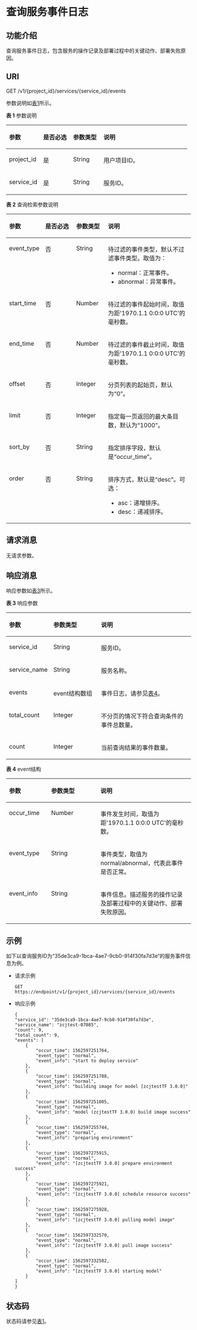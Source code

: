 # 查询服务事件日志<a name="modelarts_03_0155"></a>

## 功能介绍<a name="section1543612115413"></a>

查询服务事件日志，包含服务的操作记录及部署过程中的关键动作、部署失败原因。

## URI<a name="section181341535122619"></a>

GET /v1/\{project\_id\}/services/\{service\_id\}/events

参数说明如[表1](#table10624434011)所示。

**表 1**  参数说明

<a name="table10624434011"></a>
<table><thead align="left"><tr id="row13653412406"><th class="cellrowborder" valign="top" width="18.81188118811881%" id="mcps1.2.5.1.1"><p id="p8665404020"><a name="p8665404020"></a><a name="p8665404020"></a>参数</p>
</th>
<th class="cellrowborder" valign="top" width="16.594059405940595%" id="mcps1.2.5.1.2"><p id="p46614184018"><a name="p46614184018"></a><a name="p46614184018"></a>是否必选</p>
</th>
<th class="cellrowborder" valign="top" width="16.811881188118814%" id="mcps1.2.5.1.3"><p id="p668154124018"><a name="p668154124018"></a><a name="p668154124018"></a>参数类型</p>
</th>
<th class="cellrowborder" valign="top" width="47.78217821782178%" id="mcps1.2.5.1.4"><p id="p469204194016"><a name="p469204194016"></a><a name="p469204194016"></a>说明</p>
</th>
</tr>
</thead>
<tbody><tr id="row1797617864917"><td class="cellrowborder" valign="top" width="18.81188118811881%" headers="mcps1.2.5.1.1 "><p id="p8780885181639"><a name="p8780885181639"></a><a name="p8780885181639"></a>project_id</p>
</td>
<td class="cellrowborder" valign="top" width="16.594059405940595%" headers="mcps1.2.5.1.2 "><p id="p40163046181639"><a name="p40163046181639"></a><a name="p40163046181639"></a>是</p>
</td>
<td class="cellrowborder" valign="top" width="16.811881188118814%" headers="mcps1.2.5.1.3 "><p id="p31981288181639"><a name="p31981288181639"></a><a name="p31981288181639"></a>String</p>
</td>
<td class="cellrowborder" valign="top" width="47.78217821782178%" headers="mcps1.2.5.1.4 "><p id="p40347522181639"><a name="p40347522181639"></a><a name="p40347522181639"></a>用户项目ID。</p>
</td>
</tr>
<tr id="row870174164011"><td class="cellrowborder" valign="top" width="18.81188118811881%" headers="mcps1.2.5.1.1 "><p id="p372348400"><a name="p372348400"></a><a name="p372348400"></a>service_id</p>
</td>
<td class="cellrowborder" valign="top" width="16.594059405940595%" headers="mcps1.2.5.1.2 "><p id="p19736411406"><a name="p19736411406"></a><a name="p19736411406"></a>是</p>
</td>
<td class="cellrowborder" valign="top" width="16.811881188118814%" headers="mcps1.2.5.1.3 "><p id="p174643403"><a name="p174643403"></a><a name="p174643403"></a>String</p>
</td>
<td class="cellrowborder" valign="top" width="47.78217821782178%" headers="mcps1.2.5.1.4 "><p id="p575194174011"><a name="p575194174011"></a><a name="p575194174011"></a>服务ID。</p>
</td>
</tr>
</tbody>
</table>

**表 2**  查询检索参数说明

<a name="table118011654615"></a>
<table><thead align="left"><tr id="row128412615467"><th class="cellrowborder" valign="top" width="18.81188118811881%" id="mcps1.2.5.1.1"><p id="p198612613464"><a name="p198612613464"></a><a name="p198612613464"></a>参数</p>
</th>
<th class="cellrowborder" valign="top" width="17.05940594059406%" id="mcps1.2.5.1.2"><p id="p488116104612"><a name="p488116104612"></a><a name="p488116104612"></a>是否必选</p>
</th>
<th class="cellrowborder" valign="top" width="17.267326732673265%" id="mcps1.2.5.1.3"><p id="p5894684613"><a name="p5894684613"></a><a name="p5894684613"></a>参数类型</p>
</th>
<th class="cellrowborder" valign="top" width="46.86138613861386%" id="mcps1.2.5.1.4"><p id="p139246154610"><a name="p139246154610"></a><a name="p139246154610"></a>说明</p>
</th>
</tr>
</thead>
<tbody><tr id="row17943614619"><td class="cellrowborder" valign="top" width="18.81188118811881%" headers="mcps1.2.5.1.1 "><p id="p19951767464"><a name="p19951767464"></a><a name="p19951767464"></a>event_type</p>
</td>
<td class="cellrowborder" valign="top" width="17.05940594059406%" headers="mcps1.2.5.1.2 "><p id="p1098196194611"><a name="p1098196194611"></a><a name="p1098196194611"></a>否</p>
</td>
<td class="cellrowborder" valign="top" width="17.267326732673265%" headers="mcps1.2.5.1.3 "><p id="p199917615466"><a name="p199917615466"></a><a name="p199917615466"></a>String</p>
</td>
<td class="cellrowborder" valign="top" width="46.86138613861386%" headers="mcps1.2.5.1.4 "><p id="p2418198929"><a name="p2418198929"></a><a name="p2418198929"></a>待过滤的事件类型，默认不过滤事件类型。取值为：</p>
<a name="ul1122512135217"></a><a name="ul1122512135217"></a><ul id="ul1122512135217"><li>normal：正常事件。</li><li>abnormal：异常事件。</li></ul>
</td>
</tr>
<tr id="row2849143155417"><td class="cellrowborder" valign="top" width="18.81188118811881%" headers="mcps1.2.5.1.1 "><p id="p3849184335410"><a name="p3849184335410"></a><a name="p3849184335410"></a>start_time</p>
</td>
<td class="cellrowborder" valign="top" width="17.05940594059406%" headers="mcps1.2.5.1.2 "><p id="p138491943185417"><a name="p138491943185417"></a><a name="p138491943185417"></a>否</p>
</td>
<td class="cellrowborder" valign="top" width="17.267326732673265%" headers="mcps1.2.5.1.3 "><p id="p138491643195419"><a name="p138491643195419"></a><a name="p138491643195419"></a>Number</p>
</td>
<td class="cellrowborder" valign="top" width="46.86138613861386%" headers="mcps1.2.5.1.4 "><p id="p138492439549"><a name="p138492439549"></a><a name="p138492439549"></a>待过滤的事件起始时间，取值为距'1970.1.1 0:0:0 UTC'的毫秒数。</p>
</td>
</tr>
<tr id="row12961181125610"><td class="cellrowborder" valign="top" width="18.81188118811881%" headers="mcps1.2.5.1.1 "><p id="p209614115568"><a name="p209614115568"></a><a name="p209614115568"></a>end_time</p>
</td>
<td class="cellrowborder" valign="top" width="17.05940594059406%" headers="mcps1.2.5.1.2 "><p id="p896117165618"><a name="p896117165618"></a><a name="p896117165618"></a>否</p>
</td>
<td class="cellrowborder" valign="top" width="17.267326732673265%" headers="mcps1.2.5.1.3 "><p id="p10962213562"><a name="p10962213562"></a><a name="p10962213562"></a>Number</p>
</td>
<td class="cellrowborder" valign="top" width="46.86138613861386%" headers="mcps1.2.5.1.4 "><p id="p99623118564"><a name="p99623118564"></a><a name="p99623118564"></a>待过滤的事件截止时间，取值为距'1970.1.1 0:0:0 UTC'的毫秒数。</p>
</td>
</tr>
<tr id="row47467249576"><td class="cellrowborder" valign="top" width="18.81188118811881%" headers="mcps1.2.5.1.1 "><p id="p1474762485718"><a name="p1474762485718"></a><a name="p1474762485718"></a>offset</p>
</td>
<td class="cellrowborder" valign="top" width="17.05940594059406%" headers="mcps1.2.5.1.2 "><p id="p374718248577"><a name="p374718248577"></a><a name="p374718248577"></a>否</p>
</td>
<td class="cellrowborder" valign="top" width="17.267326732673265%" headers="mcps1.2.5.1.3 "><p id="p374742412572"><a name="p374742412572"></a><a name="p374742412572"></a>Integer</p>
</td>
<td class="cellrowborder" valign="top" width="46.86138613861386%" headers="mcps1.2.5.1.4 "><p id="p20747224165711"><a name="p20747224165711"></a><a name="p20747224165711"></a>分页列表的起始页，默认为<span class="parmname" id="parmname96129111739"><a name="parmname96129111739"></a><a name="parmname96129111739"></a>“0”</span>。</p>
</td>
</tr>
<tr id="row3830317584"><td class="cellrowborder" valign="top" width="18.81188118811881%" headers="mcps1.2.5.1.1 "><p id="p7844315819"><a name="p7844315819"></a><a name="p7844315819"></a>limit</p>
</td>
<td class="cellrowborder" valign="top" width="17.05940594059406%" headers="mcps1.2.5.1.2 "><p id="p8848335817"><a name="p8848335817"></a><a name="p8848335817"></a>否</p>
</td>
<td class="cellrowborder" valign="top" width="17.267326732673265%" headers="mcps1.2.5.1.3 "><p id="p48418345817"><a name="p48418345817"></a><a name="p48418345817"></a>Integer</p>
</td>
<td class="cellrowborder" valign="top" width="46.86138613861386%" headers="mcps1.2.5.1.4 "><p id="p88443115810"><a name="p88443115810"></a><a name="p88443115810"></a>指定每一页返回的最大条目数，默认为<span class="parmname" id="parmname41742155319"><a name="parmname41742155319"></a><a name="parmname41742155319"></a>“1000”</span>。</p>
</td>
</tr>
<tr id="row875711705813"><td class="cellrowborder" valign="top" width="18.81188118811881%" headers="mcps1.2.5.1.1 "><p id="p175717775813"><a name="p175717775813"></a><a name="p175717775813"></a>sort_by</p>
</td>
<td class="cellrowborder" valign="top" width="17.05940594059406%" headers="mcps1.2.5.1.2 "><p id="p157571576583"><a name="p157571576583"></a><a name="p157571576583"></a>否</p>
</td>
<td class="cellrowborder" valign="top" width="17.267326732673265%" headers="mcps1.2.5.1.3 "><p id="p20757197135818"><a name="p20757197135818"></a><a name="p20757197135818"></a>String</p>
</td>
<td class="cellrowborder" valign="top" width="46.86138613861386%" headers="mcps1.2.5.1.4 "><p id="p675714715810"><a name="p675714715810"></a><a name="p675714715810"></a>指定排序字段，默认是<span class="parmname" id="parmname527112285310"><a name="parmname527112285310"></a><a name="parmname527112285310"></a>“occur_time”</span>。</p>
</td>
</tr>
<tr id="row044911101586"><td class="cellrowborder" valign="top" width="18.81188118811881%" headers="mcps1.2.5.1.1 "><p id="p244961055812"><a name="p244961055812"></a><a name="p244961055812"></a>order</p>
</td>
<td class="cellrowborder" valign="top" width="17.05940594059406%" headers="mcps1.2.5.1.2 "><p id="p1244991011580"><a name="p1244991011580"></a><a name="p1244991011580"></a>否</p>
</td>
<td class="cellrowborder" valign="top" width="17.267326732673265%" headers="mcps1.2.5.1.3 "><p id="p13449101013586"><a name="p13449101013586"></a><a name="p13449101013586"></a>String</p>
</td>
<td class="cellrowborder" valign="top" width="46.86138613861386%" headers="mcps1.2.5.1.4 "><p id="p791315501269"><a name="p791315501269"></a><a name="p791315501269"></a>排序方式，默认是<span class="parmname" id="parmname2091319501867"><a name="parmname2091319501867"></a><a name="parmname2091319501867"></a>“desc”</span>。可选：</p>
<a name="ul1586414541561"></a><a name="ul1586414541561"></a><ul id="ul1586414541561"><li>asc：递增排序。</li><li>desc：递减排序。</li></ul>
</td>
</tr>
</tbody>
</table>

## 请求消息<a name="section71456147333"></a>

无请求参数。

## 响应消息<a name="section54078976"></a>

响应参数如[表3](#table413209485)所示。

**表 3**  响应参数

<a name="table413209485"></a>
<table><thead align="left"><tr id="row461520144819"><th class="cellrowborder" valign="top" width="23%" id="mcps1.2.4.1.1"><p id="p671720184814"><a name="p671720184814"></a><a name="p671720184814"></a>参数</p>
</th>
<th class="cellrowborder" valign="top" width="26%" id="mcps1.2.4.1.2"><p id="p41062004818"><a name="p41062004818"></a><a name="p41062004818"></a>参数类型</p>
</th>
<th class="cellrowborder" valign="top" width="51%" id="mcps1.2.4.1.3"><p id="p51317202481"><a name="p51317202481"></a><a name="p51317202481"></a>说明</p>
</th>
</tr>
</thead>
<tbody><tr id="row121442013482"><td class="cellrowborder" valign="top" width="23%" headers="mcps1.2.4.1.1 "><p id="p1716122012489"><a name="p1716122012489"></a><a name="p1716122012489"></a>service_id</p>
</td>
<td class="cellrowborder" valign="top" width="26%" headers="mcps1.2.4.1.2 "><p id="p418162011482"><a name="p418162011482"></a><a name="p418162011482"></a>String</p>
</td>
<td class="cellrowborder" valign="top" width="51%" headers="mcps1.2.4.1.3 "><p id="p1819420164816"><a name="p1819420164816"></a><a name="p1819420164816"></a>服务ID。</p>
</td>
</tr>
<tr id="row92052015484"><td class="cellrowborder" valign="top" width="23%" headers="mcps1.2.4.1.1 "><p id="p20221720114814"><a name="p20221720114814"></a><a name="p20221720114814"></a>service_name</p>
</td>
<td class="cellrowborder" valign="top" width="26%" headers="mcps1.2.4.1.2 "><p id="p1023220104819"><a name="p1023220104819"></a><a name="p1023220104819"></a>String</p>
</td>
<td class="cellrowborder" valign="top" width="51%" headers="mcps1.2.4.1.3 "><p id="p825162013488"><a name="p825162013488"></a><a name="p825162013488"></a>服务名称。</p>
</td>
</tr>
<tr id="row92632004815"><td class="cellrowborder" valign="top" width="23%" headers="mcps1.2.4.1.1 "><p id="p42818204484"><a name="p42818204484"></a><a name="p42818204484"></a>events</p>
</td>
<td class="cellrowborder" valign="top" width="26%" headers="mcps1.2.4.1.2 "><p id="p731120134816"><a name="p731120134816"></a><a name="p731120134816"></a>event结构数组</p>
</td>
<td class="cellrowborder" valign="top" width="51%" headers="mcps1.2.4.1.3 "><p id="p83212019487"><a name="p83212019487"></a><a name="p83212019487"></a>事件日志，请参见<a href="#table974014115493">表4</a>。</p>
</td>
</tr>
<tr id="row981422623"><td class="cellrowborder" valign="top" width="23%" headers="mcps1.2.4.1.1 "><p id="p108192214217"><a name="p108192214217"></a><a name="p108192214217"></a>total_count</p>
</td>
<td class="cellrowborder" valign="top" width="26%" headers="mcps1.2.4.1.2 "><p id="p381192213214"><a name="p381192213214"></a><a name="p381192213214"></a>Integer</p>
</td>
<td class="cellrowborder" valign="top" width="51%" headers="mcps1.2.4.1.3 "><p id="p208117220211"><a name="p208117220211"></a><a name="p208117220211"></a>不分页的情况下符合查询条件的事件总数量。</p>
</td>
</tr>
<tr id="row4699124616211"><td class="cellrowborder" valign="top" width="23%" headers="mcps1.2.4.1.1 "><p id="p166991746121"><a name="p166991746121"></a><a name="p166991746121"></a>count</p>
</td>
<td class="cellrowborder" valign="top" width="26%" headers="mcps1.2.4.1.2 "><p id="p769914610212"><a name="p769914610212"></a><a name="p769914610212"></a>Integer</p>
</td>
<td class="cellrowborder" valign="top" width="51%" headers="mcps1.2.4.1.3 "><p id="p1869974615216"><a name="p1869974615216"></a><a name="p1869974615216"></a>当前查询结果的事件数量。</p>
</td>
</tr>
</tbody>
</table>

**表 4**  event结构

<a name="table974014115493"></a>
<table><thead align="left"><tr id="row9746151116491"><th class="cellrowborder" valign="top" width="22.772277227722775%" id="mcps1.2.4.1.1"><p id="p16747181134917"><a name="p16747181134917"></a><a name="p16747181134917"></a>参数</p>
</th>
<th class="cellrowborder" valign="top" width="26.732673267326735%" id="mcps1.2.4.1.2"><p id="p1374918110495"><a name="p1374918110495"></a><a name="p1374918110495"></a>参数类型</p>
</th>
<th class="cellrowborder" valign="top" width="50.495049504950494%" id="mcps1.2.4.1.3"><p id="p12751411154913"><a name="p12751411154913"></a><a name="p12751411154913"></a>说明</p>
</th>
</tr>
</thead>
<tbody><tr id="row5753131154919"><td class="cellrowborder" valign="top" width="22.772277227722775%" headers="mcps1.2.4.1.1 "><p id="p775414117493"><a name="p775414117493"></a><a name="p775414117493"></a>occur_time</p>
</td>
<td class="cellrowborder" valign="top" width="26.732673267326735%" headers="mcps1.2.4.1.2 "><p id="p7756151110496"><a name="p7756151110496"></a><a name="p7756151110496"></a>Number</p>
</td>
<td class="cellrowborder" valign="top" width="50.495049504950494%" headers="mcps1.2.4.1.3 "><p id="p7758101113496"><a name="p7758101113496"></a><a name="p7758101113496"></a>事件发生时间，取值为距'1970.1.1 0:0:0 UTC'的毫秒数。</p>
</td>
</tr>
<tr id="row14758111124914"><td class="cellrowborder" valign="top" width="22.772277227722775%" headers="mcps1.2.4.1.1 "><p id="p147601111496"><a name="p147601111496"></a><a name="p147601111496"></a>event_type</p>
</td>
<td class="cellrowborder" valign="top" width="26.732673267326735%" headers="mcps1.2.4.1.2 "><p id="p14761111184916"><a name="p14761111184916"></a><a name="p14761111184916"></a>String</p>
</td>
<td class="cellrowborder" valign="top" width="50.495049504950494%" headers="mcps1.2.4.1.3 "><p id="p10763151116498"><a name="p10763151116498"></a><a name="p10763151116498"></a>事件类型，取值为normal/abnormal，代表此事件是否正常。</p>
</td>
</tr>
<tr id="row47648112490"><td class="cellrowborder" valign="top" width="22.772277227722775%" headers="mcps1.2.4.1.1 "><p id="p876541119491"><a name="p876541119491"></a><a name="p876541119491"></a>event_info</p>
</td>
<td class="cellrowborder" valign="top" width="26.732673267326735%" headers="mcps1.2.4.1.2 "><p id="p137672011124919"><a name="p137672011124919"></a><a name="p137672011124919"></a>String</p>
</td>
<td class="cellrowborder" valign="top" width="50.495049504950494%" headers="mcps1.2.4.1.3 "><p id="p476921114917"><a name="p476921114917"></a><a name="p476921114917"></a>事件信息。描述服务的操作记录及部署过程中的关键动作、部署失败原因。</p>
</td>
</tr>
</tbody>
</table>

## 示例<a name="section1810193414711"></a>

如下以查询服务ID为“35de3ca9-1bca-4ae7-9cb0-914f30fa7d3e“的服务事件信息为例。

-   请求示例

    ```
    GET    https://endpoint/v1/{project_id}/services/{service_id}/events
    ```


-   响应示例

    ```
    {
    "service_id": "35de3ca9-1bca-4ae7-9cb0-914f30fa7d3e",
    "service_name": "zcjtest-07085",
    "count": 9,
    "total_count": 9,
    "events": [
        {
            "occur_time": 1562597251764,
            "event_type": "normal",
            "event_info": "start to deploy service"
        },
        {
            "occur_time": 1562597251788,
            "event_type": "normal",
            "event_info": "building image for model [zcjtestTF 3.0.0]"
        },
        {
            "occur_time": 1562597251805,
            "event_type": "normal",
            "event_info": "model (zcjtestTF 3.0.0) build image success"
        },
        {
            "occur_time": 1562597255744,
            "event_type": "normal",
            "event_info": "preparing environment"
        },
        {
            "occur_time": 1562597275915,
            "event_type": "normal",
            "event_info": "[zcjtestTF 3.0.0] prepare environment success"
        },
        {
            "occur_time": 1562597275921,
            "event_type": "normal",
            "event_info": "[zcjtestTF 3.0.0] schedule resource success"
        },
        {
            "occur_time": 1562597275928,
            "event_type": "normal",
            "event_info": "[zcjtestTF 3.0.0] pulling model image"
        },
        {
            "occur_time": 1562597332570,
            "event_type": "normal",
            "event_info": "[zcjtestTF 3.0.0] pull image success"
        },
        {
            "occur_time": 1562597332582,
            "event_type": "normal",
            "event_info": "[zcjtestTF 3.0.0] starting model"
        }
    ]
    }
    ```


## 状态码<a name="section16948739"></a>

状态码请参见[表1](状态码.md#table1450010510213)。

